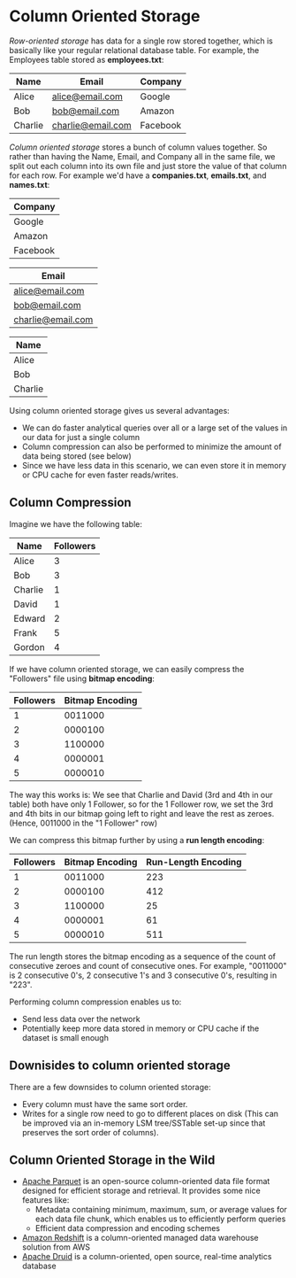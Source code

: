 # Column Oriented Storage

_Row-oriented storage_ has data for a single row stored together, which is basically like your regular relational database table. For example, the Employees table stored as **employees.txt**:

| Name    | Email             | Company  |
| ------- | ----------------- | -------- |
| Alice   | alice@email.com   | Google   |
| Bob     | bob@email.com     | Amazon   |
| Charlie | charlie@email.com | Facebook |

_Column oriented storage_ stores a bunch of column values together. So rather than having the Name, Email, and Company all in the same file, we split out each column into its own file and just store the value of that column for each row. For example we'd have a **companies.txt**, **emails.txt**, and **names.txt**:

| Company  |
| -------- |
| Google   |
| Amazon   |
| Facebook |

| Email             |
| ----------------- |
| alice@email.com   |
| bob@email.com     |
| charlie@email.com |

| Name    |
| ------- |
| Alice   |
| Bob     |
| Charlie |

Using column oriented storage gives us several advantages:

- We can do faster analytical queries over all or a large set of the values in our data for just a single column
- Column compression can also be performed to minimize the amount of data being stored (see below)
- Since we have less data in this scenario, we can even store it in memory or CPU cache for even faster reads/writes.

## Column Compression

Imagine we have the following table:

| Name    | Followers |
| ------- | --------- |
| Alice   | 3         |
| Bob     | 3         |
| Charlie | 1         |
| David   | 1         |
| Edward  | 2         |
| Frank   | 5         |
| Gordon  | 4         |

If we have column oriented storage, we can easily compress the "Followers" file using **bitmap encoding**:

| Followers | Bitmap Encoding |
| --------- | --------------- |
| 1         | 0011000         |
| 2         | 0000100         |
| 3         | 1100000         |
| 4         | 0000001         |
| 5         | 0000010         |

The way this works is: We see that Charlie and David (3rd and 4th in our table) both have only 1 Follower, so for the 1 Follower row, we set the 3rd and 4th bits in our bitmap going left to right and leave the rest as zeroes. (Hence, 0011000 in the "1 Follower" row)

We can compress this bitmap further by using a **run length encoding**:

| Followers | Bitmap Encoding | Run-Length Encoding |
| --------- | --------------- | ------------------- |
| 1         | 0011000         | 223                 |
| 2         | 0000100         | 412                 |
| 3         | 1100000         | 25                  |
| 4         | 0000001         | 61                  |
| 5         | 0000010         | 511                 |

The run length stores the bitmap encoding as a sequence of the count of consecutive zeroes and count of consecutive ones. For example, "0011000" is 2 consecutive 0's, 2 consecutive 1's and 3 consecutive 0's, resulting in "223".

Performing column compression enables us to:

- Send less data over the network
- Potentially keep more data stored in memory or CPU cache if the dataset is small enough

## Downisides to column oriented storage

There are a few downsides to column oriented storage:

- Every column must have the same sort order.
- Writes for a single row need to go to different places on disk (This can be improved via an in-memory LSM tree/SSTable set-up since that preserves the sort order of columns).

## Column Oriented Storage in the Wild

- [Apache Parquet](https://parquet.apache.org/) is an open-source column-oriented data file format designed for efficient storage and retrieval. It provides some nice features like:
  - Metadata containing minimum, maximum, sum, or average values for each data file chunk, which enables us to efficiently perform queries
  - Efficient data compression and encoding schemes
- [Amazon Redshift](https://aws.amazon.com/redshift/) is a column-oriented managed data warehouse solution from AWS
- [Apache Druid](https://druid.apache.org/docs//0.21.0/design/index.html) is a column-oriented, open source, real-time analytics database

